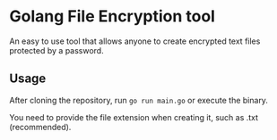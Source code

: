 # Golang File Encryption tool

An easy to use tool that allows anyone to create encrypted text files protected by a password.

## Usage

After cloning the repository, run `go run main.go` or execute the binary.

You need to provide the file extension when creating it, such as .txt (recommended).
